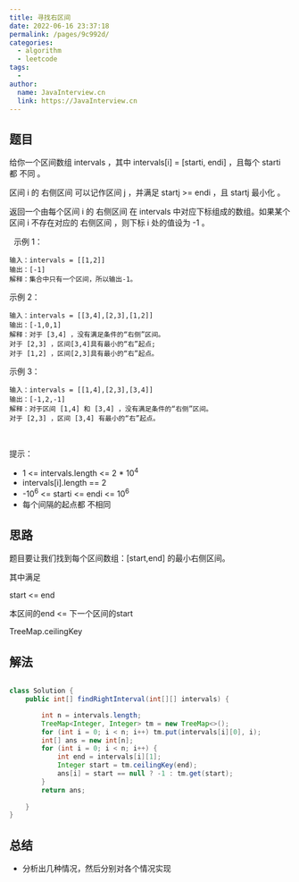 ```yaml
---
title: 寻找右区间
date: 2022-06-16 23:37:18
permalink: /pages/9c992d/
categories:
  - algorithm
  - leetcode
tags:
  - 
author: 
  name: JavaInterview.cn
  link: https://JavaInterview.cn
---
```



## 题目

给你一个区间数组 intervals ，其中 intervals[i] = [starti, endi] ，且每个 starti 都 不同 。

区间 i 的 右侧区间 可以记作区间 j ，并满足 startj >= endi ，且 startj 最小化 。

返回一个由每个区间 i 的 右侧区间 在 intervals 中对应下标组成的数组。如果某个区间 i 不存在对应的 右侧区间 ，则下标 i 处的值设为 -1 。

 
示例 1：

    输入：intervals = [[1,2]]
    输出：[-1]
    解释：集合中只有一个区间，所以输出-1。
示例 2：

    输入：intervals = [[3,4],[2,3],[1,2]]
    输出：[-1,0,1]
    解释：对于 [3,4] ，没有满足条件的“右侧”区间。
    对于 [2,3] ，区间[3,4]具有最小的“右”起点;
    对于 [1,2] ，区间[2,3]具有最小的“右”起点。
示例 3：

    输入：intervals = [[1,4],[2,3],[3,4]]
    输出：[-1,2,-1]
    解释：对于区间 [1,4] 和 [3,4] ，没有满足条件的“右侧”区间。
    对于 [2,3] ，区间 [3,4] 有最小的“右”起点。
 

提示：

- 1 <= intervals.length <= 2 * 10<sup>4</sup>
- intervals[i].length == 2
- -10<sup>6</sup> <= starti <= endi <= 10<sup>6</sup>
- 每个间隔的起点都 不相同



## 思路

题目要让我们找到每个区间数组：[start,end] 的最小右侧区间。

其中满足

start <= end

本区间的end <= 下一个区间的start


TreeMap.ceilingKey


## 解法
```java

class Solution {
    public int[] findRightInterval(int[][] intervals) {

        int n = intervals.length;
        TreeMap<Integer, Integer> tm = new TreeMap<>();
        for (int i = 0; i < n; i++) tm.put(intervals[i][0], i);
        int[] ans = new int[n];
        for (int i = 0; i < n; i++) {
            int end = intervals[i][1];
            Integer start = tm.ceilingKey(end);
            ans[i] = start == null ? -1 : tm.get(start);
        }
        return ans;
        
    }
}
```

## 总结

- 分析出几种情况，然后分别对各个情况实现 
